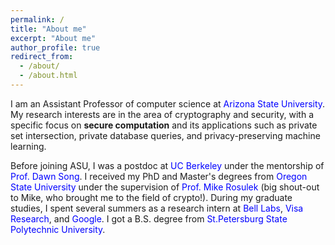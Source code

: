 ```yaml
---
permalink: /
title: "About me"
excerpt: "About me"
author_profile: true
redirect_from: 
  - /about/
  - /about.html
---
```


I am an Assistant Professor of computer science at <a href="https://isearch.asu.edu/profile/3720292" style="color:blue; text-decoration: none"> Arizona State University</a>. My research interests are in the area of cryptography and security, with a specific focus on <b>secure computation</b> and its applications such as private set intersection, private database queries, and privacy-preserving machine learning.

Before  joining  ASU,  I was a postdoc at <a href="https://berkeley.edu/" style="color:blue; text-decoration: none"> UC Berkeley</a>  under the mentorship of <a href="https://people.eecs.berkeley.edu/~dawnsong/" style="color:blue; text-decoration: none">Prof. Dawn Song</a>. I received my PhD and Master's degrees from <a href="http://oregonstate.edu/" style="color:blue; text-decoration: none">Oregon State University</a> under the supervision of <a href="http://web.engr.oregonstate.edu/~rosulekm/" target="_blank" style="color:blue; text-decoration: none">Prof. Mike Rosulek</a> (big shout-out to Mike, who brought me to the field of crypto!). During my graduate studies, I spent several summers as a research intern at  <a href="https://www.bell-labs.com/" style="color:blue; text-decoration: none">Bell Labs</a>, <a href="https://usa.visa.com/about-visa/visa-research.html" style="color:blue; text-decoration: none">Visa Research</a>, and <a href="https://research.google/teams/brain/" style="color:blue; text-decoration: none">Google</a>. I got a B.S. degree from <a href="http://english.spbstu.ru" style="color:blue; text-decoration: none">St.Petersburg State Polytechnic University</a>.

<!-- I am looking for motivated students of all levels to join my group! If you are interested, please click  <a href="https://nitrieu.github.io/position" style="color:blue; text-decoration: none"><b>here</b></a> for more information.  -->

<!-- 
<h3> NEWS </h3>
  <ul>
   <li> Jan 2022: I'll be on the 2022 PC for <a href="https://www.sigsac.org/ccs/CCS2022/call-for-papers.html" >
CCS</a>, <a href="https://crypto.iacr.org/2022" >
CRYPTO</a> </li>
   <li> Dec 2021: A paper on Privacy-preserving Cooperative Cache Sharing accepted to FC 2022.
   <li>Sept 2021: A paper on Private Join-and-Compute accepted to Asiacrypt 2021. </li>
  <li>Sept 2021: I'll be on the 2022 PC for <a href="https://www2022.thewebconf.org/" >
WWW</a>. </li>
  <li>Jul 2021: Two papers accepted to CCS 2021</li>
  <li>May 2021:  One paper accepted to CRYPTO 2021.</li>
   <li>Apr 2021: I'll be on the 2022 PC for <a href="https://petsymposium.org/" > PETS</a>. </li>
</ul>
<!---    <li>Nov 2020: I'll be on the 2021 PCs for <a href="https://crypto.iacr.org/2021/" > CRYPTO</a>, <a href="https://www.sigsac.org/ccs/CCS2021/program-committee.html" > CCS</a>, and <a href="https://data61dsslab.github.io/acisp2021/" >
ACISP</a>.    </li>
  <li>Sept 2020: Another paper on Contact Tracing accepted to Asiacrypt. </li> --->

